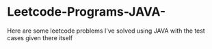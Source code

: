 # Leetcode-Programs-JAVA-
Here are some leetcode problems I've solved using JAVA with the test cases given there itself
